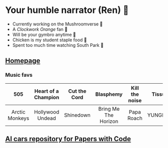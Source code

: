 # Your humble narrator (Ren) 🦖
* Currently working on the Mushroomverse 🍄
* A _Clockwork Orange_ fan 🍊
* Will be your gymbro anytime 💪
* Chicken is my student staple food 🐔
* Spent too much time watching South Park 🌲

## [Homepage](https://yourhumblenarrator.github.io/)

### Music favs

|       505      | Heart of a Champion | Cut the Cord |       Blasphemy      | Kill the noise |  Tissues |
|:--------------:|:-------------------:|:------------:|:--------------------:|:--------------:|:--------:|
| Arctic Monkeys |   Hollywood Undead  |   Shinedown  | Bring Me The Horizon |   Papa Roach   | YUNGBLUD |

## [AI cars repository for Papers with Code](https://github.com/YourHumbleNarrator/bot_or_not)
